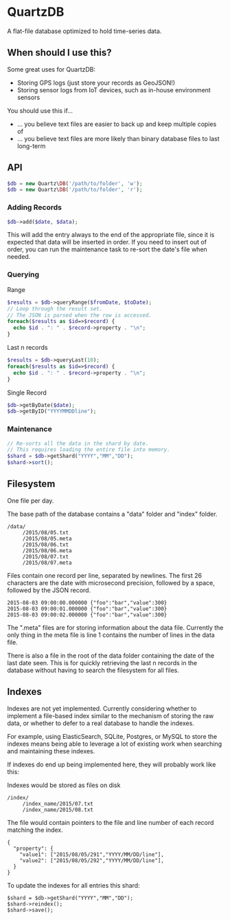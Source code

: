 QuartzDB
========

A flat-file database optimized to hold time-series data.

When should I use this?
-----------------------

Some great uses for QuartzDB:

* Storing GPS logs (just store your records as GeoJSON!)
* Storing sensor logs from IoT devices, such as in-house environment sensors


You should use this if...
* ... you believe text files are easier to back up and keep multiple copies of
* ... you believe text files are more likely than binary database files to last long-term


API
---

```php
$db = new Quartz\DB('/path/to/folder', 'w');
$db = new Quartz\DB('/path/to/folder', 'r');
```

### Adding Records

```php
$db->add($date, $data);
```

This will add the entry always to the end of the appropriate file, since it is expected
that data will be inserted in order. If you need to insert out of order, you can run
the maintenance task to re-sort the date's file when needed.


### Querying

Range

```php
$results = $db->queryRange($fromDate, $toDate);
// Loop through the result set.
// The JSON is parsed when the row is accessed.
foreach($results as $id=>$record) {
  echo $id . ": " . $record->property . "\n";
}
```

Last n records

```php
$results = $db->queryLast(10);
foreach($results as $id=>$record) {
  echo $id . ": " . $record->property . "\n";
}
```


Single Record

```php
$db->getByDate($date);
$db->getByID("YYYYMMDDline");
```

### Maintenance

```php
// Re-sorts all the data in the shard by date.
// This requires loading the entire file into memory.
$shard = $db->getShard("YYYY","MM","DD");
$shard->sort();
```


Filesystem
----------

One file per day.

The base path of the database contains a "data" folder and "index" folder.

```
/data/
     /2015/08/05.txt
     /2015/08/05.meta
     /2015/08/06.txt
     /2015/08/06.meta
     /2015/08/07.txt
     /2015/08/07.meta
```

Files contain one record per line, separated by newlines. The first 26 characters are
the date with microsecond precision, followed by a space, followed by the JSON record.

```
2015-08-03 09:00:00.000000 {"foo":"bar","value":300}
2015-08-03 09:00:01.000000 {"foo":"bar","value":300}
2015-08-03 09:00:02.000000 {"foo":"bar","value":300}
```

The ".meta" files are for storing information about the data file. Currently the only
thing in the meta file is line 1 contains the number of lines in the data file.

There is also a file in the root of the data folder containing the date of the last
date seen. This is for quickly retrieving the last n records in the database without
having to search the filesystem for all files.


Indexes
-------

Indexes are not yet implemented. Currently considering whether to implement a file-based index
similar to the mechanism of storing the raw data, or whether to defer to a real
database to handle the indexes.

For example, using ElasticSearch, SQLite, Postgres, or MySQL to store the indexes 
means being able to leverage a lot of existing work when searching and maintaining these
indexes. 

If indexes do end up being implemented here, they will probably work like this:

Indexes would be stored as files on disk

```
/index/
     /index_name/2015/07.txt
     /index_name/2015/08.txt
```

The file would contain pointers to the file and line number of each record matching
the index.

```
{
  "property": {
    "value1": ["2015/08/05/291","YYYY/MM/DD/line"],
    "value2": ["2015/08/05/292","YYYY/MM/DD/line"],
  }
}
```

To update the indexes for all entries this shard:

```
$shard = $db->getShard("YYYY","MM","DD");
$shard->reindex();
$shard->save();
```

